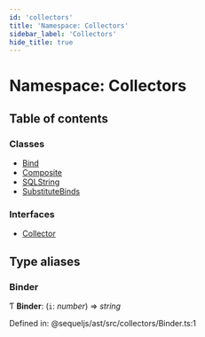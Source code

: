 ```yaml
---
id: 'collectors'
title: 'Namespace: Collectors'
sidebar_label: 'Collectors'
hide_title: true
---
```


# Namespace: Collectors

## Table of contents

### Classes

- [Bind](../classes/collectors.bind.md)
- [Composite](../classes/collectors.composite.md)
- [SQLString](../classes/collectors.sqlstring.md)
- [SubstituteBinds](../classes/collectors.substitutebinds.md)

### Interfaces

- [Collector](../interfaces/collectors.collector.md)

## Type aliases

### Binder

Ƭ **Binder**: (`i`: _number_) => _string_

Defined in: @sequeljs/ast/src/collectors/Binder.ts:1
